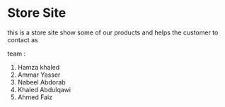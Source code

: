 
# Store Site

this is  a store site show some of our products and helps the customer to contact as

team :

1. Hamza khaled 
2. Ammar Yasser
3. Nabeel Abdorab
4. Khaled Abdulqawi
5. Ahmed Faiz
